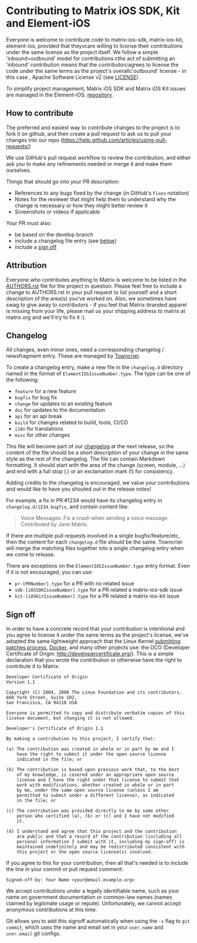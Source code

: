 # Contributing to Matrix iOS SDK, Kit and Element-iOS

Everyone is welcome to contribute code to matrix-ios-sdk, matrix-ios-kit,
element-ios, provided that theyvcare willing to license their contributions
under the same license as the project itself. We follow a simple
'inbound=outbound' model for contributions:cthe act of submitting an
'inbound' contribution means that the contributorcagrees to license the code
under the same terms as the project's overallc'outbound' license - in this case
, Apache Software License v2 (see [LICENSE](LICENSE)).

To simplify project management, Matrix iOS SDK and Matrix iOS Kit issues are
managed in the Element-iOS.
[repository](https://github.com/vector-im/element-ios/issues).

## How to contribute

The preferred and easiest way to contribute changes to the project is to fork
it on github, and then create a pull request to ask us to pull your changes
into our repo (<https://help.github.com/articles/using-pull-requests/>)

We use GitHub's pull request workflow to review the contribution, and either
ask you to make any refinements needed or merge it and make them ourselves.

Things that should go into your PR description:

- References to any bugs fixed by the change (in GitHub's `Fixes` notation)
- Notes for the reviewer that might help them to understand why the change
is necessary or how they might better review it
- Screenshots or videos if applicable

Your PR must also:

- be based on the develop branch
- include a changelog file entry (see [below](#changelog))
- include a [sign off](#sign-off)

## Attribution

Everyone who contributes anything to Matrix is welcome to be listed in the
[AUTHORS.rst](AUTHORS.rst) file for the project in question. Please feel free
to include a change to AUTHORS.rst in your pull request to list yourself and
a short description of the area(s) you've worked on. Also, we sometimes have
swag to give away to contributors - if you feel that Matrix-branded apparel is
missing from your life, please mail us your shipping address to matrix at
matrix.org and we'll try to fix it :).

## Changelog

All changes, even minor ones, need a corresponding changelog / newsfragment
entry. These are managed by [Towncrier](https://github.com/twisted/towncrier).

To create a changelog entry, make a new file in the `changelog.d` directory
named in the format of `ElementIOSIssueNumber.type`. The type can be one of the
following:

- `feature` for a new feature
- `bugfix` for bug fix
- `change` for updates to an existing feature
- `doc` for updates to the documentation
- `api` for an api break
- `build` for changes related to build, tools, CI/CD
- `i18n` for translations
- `misc` for other changes

This file will become part of our [changelog](CHANGES.md) at the next
release, so the content of the file should be a short description of your
change in the same style as the rest of the changelog. The file can contain
Markdown formatting. It should start with the area of the change (screen,
module, ...) and end with a full stop (.) or an exclamation mark (!) for
consistency.

Adding credits to the changelog is encouraged, we value your
contributions and would like to have you shouted out in the release notes!

For example, a fix in PR #1234 would have its changelog entry in
`changelog.d/1234.bugfix`, and contain content like:

> Voice Messages: Fix a crash when sending a voice message. Contributed by
> Jane Matrix.

If there are multiple pull requests involved in a single bugfix/feature/etc,
then the content for each `changelog.d` file should be the same. Towncrier will
merge the matching files together into a single changelog entry when we come to
release.

There are exceptions on the `ElementIOSIssueNumber.type` entry format. Even if
it is not encouraged, you can use:

- `pr-[PRNumber].type` for a PR with no related issue
- `sdk-[iOSSDKIssueNumber].type` for a PR related a matrix-ios-sdk issue
- `kit-[iOSKitIssueNumber].type` for a PR related a matrix-ios-kit issue

## Sign off

In order to have a concrete record that your contribution is intentional
and you agree to license it under the same terms as the project's license, we've adopted the
same lightweight approach that the Linux Kernel
[submitting patches process](
https://www.kernel.org/doc/html/latest/process/submitting-patches.html#sign-your-work-the-developer-s-certificate-of-origin>),
[Docker](https://github.com/docker/docker/blob/master/CONTRIBUTING.md), and many
other projects use: the DCO (Developer Certificate of Origin:
<http://developercertificate.org/>). This is a simple declaration that you wrote
the contribution or otherwise have the right to contribute it to Matrix:

```text
Developer Certificate of Origin
Version 1.1

Copyright (C) 2004, 2006 The Linux Foundation and its contributors.
660 York Street, Suite 102,
San Francisco, CA 94110 USA

Everyone is permitted to copy and distribute verbatim copies of this
license document, but changing it is not allowed.

Developer's Certificate of Origin 1.1

By making a contribution to this project, I certify that:

(a) The contribution was created in whole or in part by me and I
    have the right to submit it under the open source license
    indicated in the file; or

(b) The contribution is based upon previous work that, to the best
    of my knowledge, is covered under an appropriate open source
    license and I have the right under that license to submit that
    work with modifications, whether created in whole or in part
    by me, under the same open source license (unless I am
    permitted to submit under a different license), as indicated
    in the file; or

(c) The contribution was provided directly to me by some other
    person who certified (a), (b) or (c) and I have not modified
    it.

(d) I understand and agree that this project and the contribution
    are public and that a record of the contribution (including all
    personal information I submit with it, including my sign-off) is
    maintained indefinitely and may be redistributed consistent with
    this project or the open source license(s) involved.
```

If you agree to this for your contribution, then all that's needed is to
include the line in your commit or pull request comment:

```text
Signed-off-by: Your Name <your@email.example.org>
```

We accept contributions under a legally identifiable name, such as
your name on government documentation or common-law names (names
claimed by legitimate usage or repute). Unfortunately, we cannot
accept anonymous contributions at this time.

Git allows you to add this signoff automatically when using the `-s`
flag to `git commit`, which uses the name and email set in your
`user.name` and `user.email` git configs.
